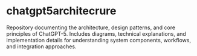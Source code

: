 # chatgpt5architecrure
Repository documenting the architecture, design patterns, and core principles of ChatGPT-5. Includes diagrams, technical explanations, and implementation details for understanding system components, workflows, and integration approaches.
